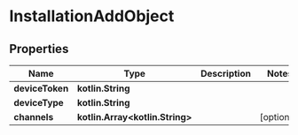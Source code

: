 
# InstallationAddObject

## Properties
Name | Type | Description | Notes
------------ | ------------- | ------------- | -------------
**deviceToken** | **kotlin.String** |  | 
**deviceType** | **kotlin.String** |  | 
**channels** | **kotlin.Array&lt;kotlin.String&gt;** |  |  [optional]



